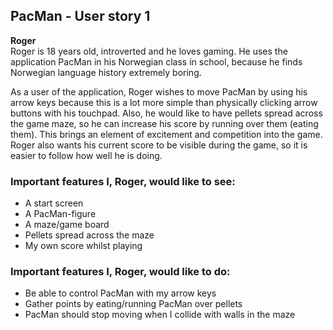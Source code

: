 ## PacMan - User story 1
**Roger**
<br>
Roger is 18 years old, introverted and he loves gaming. He uses the application PacMan in his Norwegian class in school, because he finds Norwegian language history extremely boring. 

As a user of the application, Roger wishes to move PacMan by using his arrow keys because this is a lot more simple than physically clicking arrow buttons with his touchpad. Also, he would like to have pellets spread across the game maze, so he can increase his score by running over them (eating them). This brings an element of excitement and competition into the game. Roger also wants his current score to be visible during the game, so it is easier to follow how well he is doing.

### Important features I, Roger, would like to see:
- A start screen
- A PacMan-figure
- A maze/game board
- Pellets spread across the maze
- My own score whilst playing

### Important features I, Roger, would like to do:
- Be able to control PacMan with my arrow keys
- Gather points by eating/running PacMan over pellets
- PacMan should stop moving when I collide with walls in the maze